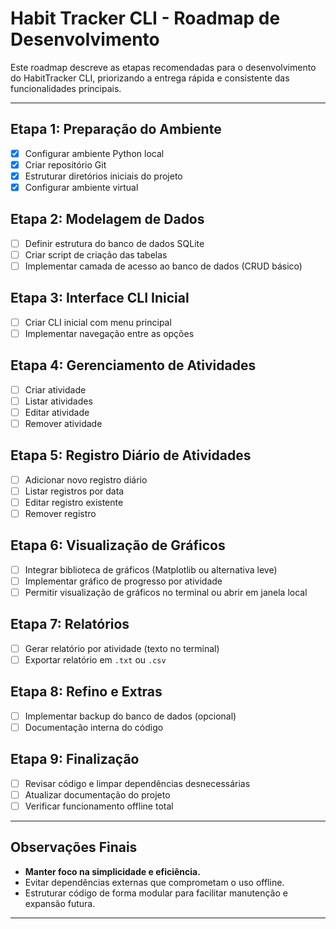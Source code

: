 # Habit Tracker CLI - Roadmap de Desenvolvimento

Este roadmap descreve as etapas recomendadas para o desenvolvimento do HabitTracker CLI, priorizando a entrega rápida e consistente das funcionalidades principais.

---

## Etapa 1: Preparação do Ambiente

- [x] Configurar ambiente Python local
- [x] Criar repositório Git
- [x] Estruturar diretórios iniciais do projeto
- [x] Configurar ambiente virtual

## Etapa 2: Modelagem de Dados

- [ ] Definir estrutura do banco de dados SQLite
- [ ] Criar script de criação das tabelas
- [ ] Implementar camada de acesso ao banco de dados (CRUD básico)

## Etapa 3: Interface CLI Inicial

- [ ] Criar CLI inicial com menu principal
- [ ] Implementar navegação entre as opções

## Etapa 4: Gerenciamento de Atividades

- [ ] Criar atividade
- [ ] Listar atividades
- [ ] Editar atividade
- [ ] Remover atividade

## Etapa 5: Registro Diário de Atividades

- [ ] Adicionar novo registro diário
- [ ] Listar registros por data
- [ ] Editar registro existente
- [ ] Remover registro

## Etapa 6: Visualização de Gráficos

- [ ] Integrar biblioteca de gráficos (Matplotlib ou alternativa leve)
- [ ] Implementar gráfico de progresso por atividade
- [ ] Permitir visualização de gráficos no terminal ou abrir em janela local

## Etapa 7: Relatórios

- [ ] Gerar relatório por atividade (texto no terminal)
- [ ] Exportar relatório em `.txt` ou `.csv`

## Etapa 8: Refino e Extras

- [ ] Implementar backup do banco de dados (opcional)
- [ ] Documentação interna do código

## Etapa 9: Finalização

- [ ] Revisar código e limpar dependências desnecessárias
- [ ] Atualizar documentação do projeto
- [ ] Verificar funcionamento offline total

---

## Observações Finais

- **Manter foco na simplicidade e eficiência.**
- Evitar dependências externas que comprometam o uso offline.
- Estruturar código de forma modular para facilitar manutenção e expansão futura.

---

